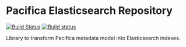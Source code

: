# Pacifica Elasticsearch Repository
[![Build Status](https://travis-ci.org/pacifica/pacifica-elasticsearch.svg?branch=master)](https://travis-ci.org/pacifica/pacifica-elasticsearch)
[![Build status](https://ci.appveyor.com/api/projects/status/2v0pa4b2we37hcan?svg=true)](https://ci.appveyor.com/project/dmlb2000/pacifica-elasticsearch)

Library to transform Pacifica metadata model into Elasticsearch indexes.
